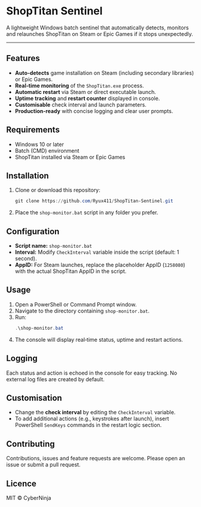 # ShopTitan Sentinel

A lightweight Windows batch sentinel that automatically detects, monitors and relaunches ShopTitan on Steam or Epic Games if it stops unexpectedly.

---

## Features

- **Auto‑detects** game installation on Steam (including secondary libraries) or Epic Games.
- **Real‑time monitoring** of the `ShopTitan.exe` process.
- **Automatic restart** via Steam or direct executable launch.
- **Uptime tracking** and **restart counter** displayed in console.
- **Customisable** check interval and launch parameters.
- **Production‑ready** with concise logging and clear user prompts.

## Requirements

- Windows 10 or later
- Batch (CMD) environment
- ShopTitan installed via Steam or Epic Games

## Installation

1. Clone or download this repository:
   ```powershell
   git clone https://github.com/Ryux411/ShopTitan-Sentinel.git
   ```
2. Place the `shop-monitor.bat` script in any folder you prefer.

## Configuration

- **Script name:** `shop-monitor.bat`
- **Interval:** Modify `CheckInterval` variable inside the script (default: 1 second).
- **AppID:** For Steam launches, replace the placeholder AppID (`1258080`) with the actual ShopTitan AppID in the script.

## Usage

1. Open a PowerShell or Command Prompt window.
2. Navigate to the directory containing `shop-monitor.bat`.
3. Run:
   ```powershell
   .\shop-monitor.bat
   ```
4. The console will display real‑time status, uptime and restart actions.

## Logging

Each status and action is echoed in the console for easy tracking. No external log files are created by default.

## Customisation

- Change the **check interval** by editing the `CheckInterval` variable.
- To add additional actions (e.g., keystrokes after launch), insert PowerShell `SendKeys` commands in the restart logic section.

## Contributing

Contributions, issues and feature requests are welcome. Please open an issue or submit a pull request.

## Licence

MIT © CyberNinja

